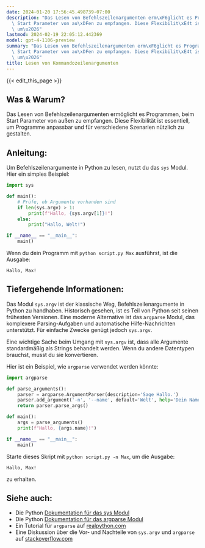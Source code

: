 ```yaml
---
date: 2024-01-20 17:56:45.498739-07:00
description: "Das Lesen von Befehlszeilenargumenten erm\xF6glicht es Programmen, beim\
  \ Start Parameter von au\xDFen zu empfangen. Diese Flexibilit\xE4t ist essentiell,\
  \ um\u2026"
lastmod: 2024-02-19 22:05:12.442369
model: gpt-4-1106-preview
summary: "Das Lesen von Befehlszeilenargumenten erm\xF6glicht es Programmen, beim\
  \ Start Parameter von au\xDFen zu empfangen. Diese Flexibilit\xE4t ist essentiell,\
  \ um\u2026"
title: Lesen von Kommandozeilenargumenten
---
```


{{< edit_this_page >}}

## Was & Warum?
Das Lesen von Befehlszeilenargumenten ermöglicht es Programmen, beim Start Parameter von außen zu empfangen. Diese Flexibilität ist essentiell, um Programme anpassbar und für verschiedene Szenarien nützlich zu gestalten.

## Anleitung:
Um Befehlszeilenargumente in Python zu lesen, nutzt du das `sys` Modul. Hier ein simples Beispiel:

```python
import sys

def main():
    # Prüfe, ob Argumente vorhanden sind
    if len(sys.argv) > 1:
        print(f"Hallo, {sys.argv[1]}!")
    else:
        print("Hallo, Welt!")

if __name__ == "__main__":
    main()
```

Wenn du dein Programm mit `python script.py Max` ausführst, ist die Ausgabe:

```
Hallo, Max!
```

## Tiefergehende Informationen:
Das Modul `sys.argv` ist der klassische Weg, Befehlszeilenargumente in Python zu handhaben. Historisch gesehen, ist es Teil von Python seit seinen frühesten Versionen. Eine moderne Alternative ist das `argparse` Modul, das komplexere Parsing-Aufgaben und automatische Hilfe-Nachrichten unterstützt. Für einfache Zwecke genügt jedoch `sys.argv`.

Eine wichtige Sache beim Umgang mit `sys.argv` ist, dass alle Argumente standardmäßig als Strings behandelt werden. Wenn du andere Datentypen brauchst, musst du sie konvertieren.

Hier ist ein Beispiel, wie `argparse` verwendet werden könnte:

```python
import argparse

def parse_arguments():
    parser = argparse.ArgumentParser(description='Sage Hallo.')
    parser.add_argument('-n', '--name', default='Welt', help='Dein Name')
    return parser.parse_args()

def main():
    args = parse_arguments()
    print(f"Hallo, {args.name}!")

if __name__ == "__main__":
    main()
```

Starte dieses Skript mit `python script.py -n Max`, um die Ausgabe:

```
Hallo, Max!
```

zu erhalten.

## Siehe auch:
- Die Python [Dokumentation für das sys Modul](https://docs.python.org/3/library/sys.html)
- Die Python [Dokumentation für das argparse Modul](https://docs.python.org/3/library/argparse.html)
- Ein Tutorial für `argparse` auf [realpython.com](https://realpython.com/command-line-interfaces-python-argparse/)
- Eine Diskussion über die Vor- und Nachteile von `sys.argv` und `argparse` auf [stackoverflow.com](https://stackoverflow.com/questions/1009860/how-to-read-process-command-line-arguments)
